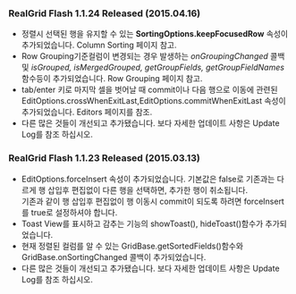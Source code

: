 ### RealGrid Flash 1.1.24 Released (2015.04.16)
* 정렬시 선택된 행을 유지할 수 있는 **SortingOptions.keepFocusedRow** 속성이 추가되었습니다. Column Sorting 페이지 참고.
* Row Grouping기준컬럼이 변경되는 경우 발생하는 *onGroupingChanged* 콜백 및 *isGrouped, isMergedGrouped, getGroupFields, getGroupFieldNames*함수등이 추가되었습니다. Row Grouping 페이지 참고.
* tab/enter 키로 마지막 셀을 벗어날 때 commit이나 다음 행으로 이동에 관련된 EditOptions.crossWhenExitLast,EditOptions.commitWhenExitLast 속성이 추가되었습니다. Editors 페이지를 참조.
* 다른 많은 것들이 개선되고 추가됐습니다. 보다 자세한 업데이트 사항은 Update Log를 참조 하십시오.

### RealGrid Flash 1.1.23 Released (2015.03.13)
* EditOptions.forceInsert 속성이 추가되었습니다. 기본값은 false로 기존과는 다르게 행 삽입후 편집없이 다른 행을 선택하면, 추가한 행이 취소됩니다.  
	기존과 같이 행 삽입후 편집없이 행 이동시 commit이 되도록 하려면 forceInsert를 true로 설정하셔야 합니다.
* Toast View를 표시하고 감추는 기능의 showToast(), hideToast()함수가 추가되었습니다.
* 현재 정렬된 컬럼를 알 수 있는 GridBase.getSortedFields()함수와 GridBase.onSortingChanged 콜백이 추가되었습니다.
* 다른 많은 것들이 개선되고 추가됐습니다. 보다 자세한 업데이트 사항은 Update Log를 참조 하십시오.